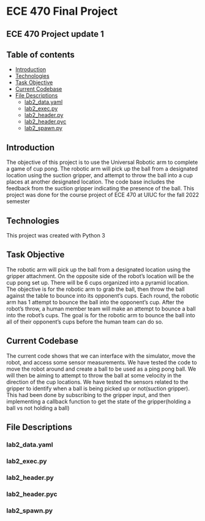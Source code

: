# ECE 470 Final Project
## ECE 470 Project update 1

## Table of contents
* [Introduction](#introduction)
* [Technologies](#technologies)
* [Task Objective](#task-objective)
* [Current Codebase](#current-codebase)
* [File Descriptions](#file-descriptions)
  * [lab2_data.yaml](#lab2_data.yaml)
  * [lab2_exec.py](#lab2_exec.py)
  * [lab2_header.py](#lab2_header.py)
  * [lab2_header.pyc](#lab2_header.pyc)
  * [lab2_spawn.py](#lab2_spawn.py)


## Introduction
The objective of this project is to use the Universal Robotic arm to complete a game of cup pong. The robotic arm will pick up the ball from a designated location using the suction gripper, and attempt to throw the ball into a cup places at another designated location. The code base includes the feedback from the suction gripper indicating the presence of the ball.
This project was done for the course project of ECE 470 at UIUC for the fall 2022 semester
	
## Technologies
This project was created with Python 3
	
## Task Objective
The robotic arm will pick up the ball from a designated location using the gripper attachment. On the opposite side of the robot’s location will be the cup pong set up. There will be 6 cups organized into a pyramid location. The objective is for the robotic arm to grab the ball, then throw the ball against the table to bounce into its opponent’s cups. Each round, the robotic arm has 1 attempt to bounce the ball into the opponent’s cup. After the robot’s throw, a human member team will make an attempt to bounce a ball into the robot’s cups. The goal is for the robotic arm to bounce the ball into all of their opponent’s cups before the human team can do so.

## Current Codebase
The current code shows that we can interface with the simulator, move the robot, and  access some sensor measurements. We have tested the code to move the robot around and create a ball to be used as a ping pong ball. We will then be aiming to attempt to throw the ball at some velocity in the direction of the cup locations.
We have tested the sensors related to the gripper to identify when a ball is being picked up or not(suction gripper). This had been done by subscribing to the gripper input, and then implementing a callback function to get the state of the gripper(holding a ball vs not holding a ball)

## File Descriptions

### lab2_data.yaml
### lab2_exec.py
### lab2_header.py
### lab2_header.pyc
### lab2_spawn.py


